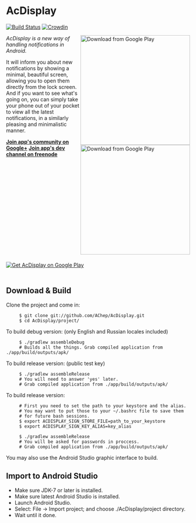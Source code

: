 AcDisplay
==========
[![Build Status](https://travis-ci.org/AChep/AcDisplay.svg?branch=master)](https://travis-ci.org/AChep/AcDisplay) [![Crowdin](https://d322cqt584bo4o.cloudfront.net/acdisplay/localized.png)](http://translate.acdisplay.org)

<img alt="Download from Google Play" align="right" height="300"
   src="https://github.com/AChep/AcDisplay/raw/master/screenshots/screenshot2.png" />
<img alt="Download from Google Play" align="right" height="300"
   src="https://github.com/AChep/AcDisplay/raw/master/screenshots/screenshot1.png" />

*AcDisplay is a new way of handling notifications in Android.*

It will inform you about new notifications by showing a minimal, beautiful screen, allowing you to open them directly from the lock screen. And if you want to see what's going on, you can simply take your phone out of your pocket to view all the latest notifications, in a similarly pleasing and minimalistic manner.

**[Join app's community on Google+](https://plus.google.com/u/0/communities/102085470313050914854)**
**[Join app's dev channel on freenode](http://webchat.freenode.net?channels=acdisplay)**

<a href="http://get.acdisplay.org">
  <img alt="Get AcDisplay on Google Play" vspace="20"
       src="http://developer.android.com/images/brand/en_generic_rgb_wo_60.png" />
</a>

Download & Build
----------------
Clone the project and come in:

         $ git clone git://github.com/AChep/AcDisplay.git
         $ cd AcDisplay/project/
         
To build debug version: (only English and Russian locales included)

         $ ./gradlew assembleDebug
         # Builds all the things. Grab compiled application from ./app/build/outputs/apk/

To build release version: (public test key)

         $ ./gradlew assembleRelease
         # You will need to answer 'yes' later.
         # Grab compiled application from ./app/build/outputs/apk/

To build release version:

         # First you need to set the path to your keystore and the alias.
         # You may want to put those to your ~/.bashrc file to save them
         # for future bash sessions.
         $ export ACDISPLAY_SIGN_STORE_FILE=path_to_your_keystore
         $ export ACDISPLAY_SIGN_KEY_ALIAS=key_alias
         
         $ ./gradlew assembleRelease
         # You will be asked for passwords in proccess.
         # Grab compiled application from ./app/build/outputs/apk/

You may also use the Android Studio graphic interface to build.

Import to Android Studio
----------------
- Make sure JDK-7 or later is installed.
- Make sure latest Android Studio is installed.
- Launch Android Studio.
- Select: File -> Import project; and choose ./AcDisplay/project directory.
- Wait until it done.
